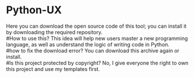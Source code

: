 # Python-UX
Here you can download the open source code of this tool; you can install it by downloading the required repository.<br>
#How to use this?
This idea will help new users master a new programming language, as well as understand the logic of writing code in Python.<br>
#how to fix the download error?
You can download this archive again or install.<br>
#Is this project protected by copyright?
No, I give everyone the right to own this project and use my templates first.<br>
